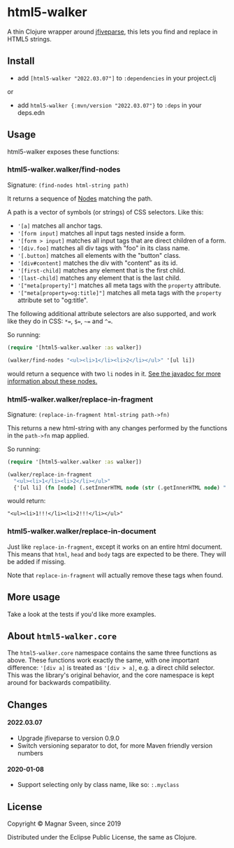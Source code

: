 # html5-walker

A thin Clojure wrapper around
[jfiveparse](https://github.com/digitalfondue/jfiveparse), this lets you find
and replace in HTML5 strings.

## Install

- add `[html5-walker "2022.03.07"]` to `:dependencies` in your project.clj

or

- add  `html5-walker {:mvn/version "2022.03.07"}` to `:deps` in your deps.edn

## Usage

html5-walker exposes these functions:

### html5-walker.walker/find-nodes

Signature: `(find-nodes html-string path)`

It returns a sequence of
[Nodes](https://static.javadoc.io/ch.digitalfondue.jfiveparse/jfiveparse/0.6.0/ch/digitalfondue/jfiveparse/Node.html)
matching the path.

A path is a vector of symbols (or strings) of CSS selectors. Like this:

- `'[a]` matches all anchor tags.
- `'[form input]` matches all input tags nested inside a form.
- `'[form > input]` matches all input tags that are direct children of a form.
- `'[div.foo]` matches all div tags with "foo" in its class name.
- `'[.button]` matches all elements with the "button" class.
- `'[div#content]` matches the div with "content" as its id.
- `'[first-child]` matches any element that is the first child.
- `'[last-child]` matches any element that is the last child.
- `'["meta[property]"]` matches all meta tags with the `property` attribute.
- `'["meta[property=og:title]"]` matches all meta tags with the `property`
  attribute set to "og:title".

The following additional attribute selectors are also supported, and work like
they do in CSS: `*=`, `$=`, `~=` and `^=`.

So running:

```clj
(require '[html5-walker.walker :as walker])

(walker/find-nodes "<ul><li>1</li><li>2</li></ul>" '[ul li])
```

would return a sequence with two `li` nodes in it. [See the javadoc for more
information about these
nodes.](https://static.javadoc.io/ch.digitalfondue.jfiveparse/jfiveparse/0.6.0/ch/digitalfondue/jfiveparse/Node.html)

### html5-walker.walker/replace-in-fragment

Signature: `(replace-in-fragment html-string path->fn)`

This returns a new html-string with any changes performed by the functions in
the `path->fn` map applied.

So running:

```clj
(require '[html5-walker.walker :as walker])

(walker/replace-in-fragment
  "<ul><li>1</li><li>2</li></ul>"
  {'[ul li] (fn [node] (.setInnerHTML node (str (.getInnerHTML node) "!!!")))})
```

would return:

```
"<ul><li>1!!!</li><li>2!!!</li></ul>"
```

### html5-walker.walker/replace-in-document

Just like `replace-in-fragment`, except it works on an entire html document.
This means that `html`, `head` and `body` tags are expected to be there. They
will be added if missing.

Note that `replace-in-fragment` will actually remove these tags when found.

## More usage

Take a look at the tests if you'd like more examples.

## About `html5-walker.core`

The `html5-walker.core` namespace contains the same three functions as above.
These functions work exactly the same, with one important difference: `'[div a]`
is treated as `'[div > a]`, e.g. a direct child selector. This was the library's
original behavior, and the core namespace is kept around for backwards
compatibility.

## Changes

#### 2022.03.07

- Upgrade jfiveparse to version 0.9.0
- Switch versioning separator to dot, for more Maven friendly version numbers

#### 2020-01-08

- Support selecting only by class name, like so: `:.myclass`

## License

Copyright © Magnar Sveen, since 2019

Distributed under the Eclipse Public License, the same as Clojure.
